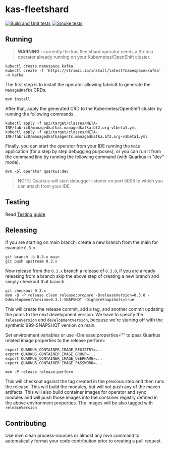 # kas-fleetshard

[![Build and Unit tests](https://github.com/bf2fc6cc711aee1a0c2a/kas-fleetshard/actions/workflows/build.yml/badge.svg)](https://github.com/bf2fc6cc711aee1a0c2a/kas-fleetshard/actions/workflows/build.yml)
[![Smoke tests](https://github.com/bf2fc6cc711aee1a0c2a/kas-fleetshard/actions/workflows/smoke.yaml/badge.svg)](https://github.com/bf2fc6cc711aee1a0c2a/kas-fleetshard/actions/workflows/smoke.yaml)

## Running

> **WARNING** : currently the kas fleetshard operator needs a Strimzi operator already running on your Kubernetes/OpenShift cluster.

```shell
kubectl create namespace kafka
kubectl create -f 'https://strimzi.io/install/latest?namespace=kafka' -n kafka
```

The first step is to install the operator allowing fabric8 to generate the `ManagedKafka` CRDs.

```shell
mvn install
```

After that, apply the generated CRD to the Kubernetes/OpenShift cluster by running the following commands.

```shell
kubectl apply -f api/target/classes/META-INF/fabric8/managedkafkas.managedkafka.bf2.org-v1beta1.yml
kubectl apply -f api/target/classes/META-INF/fabric8/managedkafkaagents.managedkafka.bf2.org-v1beta1.yml
```

Finally, you can start the operator from your IDE running the `Main` application (for a step by step debugging purposes), 
or you can run it from the command line by running the following command (with Quarkus in "dev" mode).

```shell
mvn -pl operator quarkus:dev
```

> NOTE: Quarkus will start debugger listener on port 5005 to which you can attach from your IDE.

## Testing

Read [Testing guide](TESTING.md)

## Releasing

If you are starting on main branch. create a new branch from the main for example `0.3.x`

```shell
git branch -b 0.3.x main
git push upstream 0.3.x
```
Now release from the `0.3.x` branch a release of `0.3.0`, if you are already releasing from a branch skip the above 
step of creating a new branch and simply checkout that branch.

```shell
git checkout 0.3.x
mvn -B -P release clean release:prepare -DreleaseVersion=0.3.0 -DdevelopmentVersion=0.3.1-SNAPSHOT -DignoreSnapshots=true
```

This will create the release commit, add a tag, and another commit updating the poms to the next development version. We have to specify the `releaseVersion` and `developmentVersion`, because we're starting off with the synthetic 999-SNAPSHOT version on main. 

Set environment variables or use -Drelease.properties="" to pass Quarkus related image properties to the release perform:

```shell
export QUARKUS_CONTAINER_IMAGE_REGISTRY=...
export QUARKUS_CONTAINER_IMAGE_GROUP=...
export QUARKUS_CONTAINER_IMAGE_USERNAME=...
export QUARKUS_CONTAINER_IMAGE_PASSWORD=...

mvn -P release release:perform
```

This will checkout against the tag created in the previous step and then runs the release. This will build the modules, but will not push any of the maven artifacts. This will also build container images for operator and sync modules and will push those images into the container registry defined in the above environment properties. The images will be also tagged with `releaseVersion`


## Contributing

Use mvn clean process-sources or almost any mvn command to automatically format your code contribution prior to creating a pull request.
